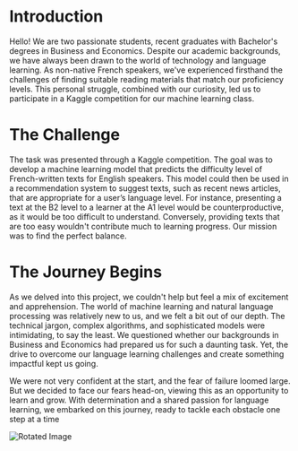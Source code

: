 # Introduction

Hello! We are two passionate students, recent graduates with Bachelor's degrees in Business and Economics. Despite our academic backgrounds, we have always been drawn to the world of technology and language learning. As non-native French speakers, we've experienced firsthand the challenges of finding suitable reading materials that match our proficiency levels. This personal struggle, combined with our curiosity, led us to participate in a Kaggle competition for our machine learning class.

# The Challenge

The task was presented through a Kaggle competition. The goal was to develop a machine learning model that predicts the difficulty level of French-written texts for English speakers. This model could then be used in a recommendation system to suggest texts, such as recent news articles, that are appropriate for a user’s language level. For instance, presenting a text at the B2 level to a learner at the A1 level would be counterproductive, as it would be too difficult to understand. Conversely, providing texts that are too easy wouldn't contribute much to learning progress. Our mission was to find the perfect balance.

# The Journey Begins

As we delved into this project, we couldn't help but feel a mix of excitement and apprehension. The world of machine learning and natural language processing was relatively new to us, and we felt a bit out of our depth. The technical jargon, complex algorithms, and sophisticated models were intimidating, to say the least. We questioned whether our backgrounds in Business and Economics had prepared us for such a daunting task. Yet, the drive to overcome our language learning challenges and create something impactful kept us going.

We were not very confident at the start, and the fear of failure loomed large. But we decided to face our fears head-on, viewing this as an opportunity to learn and grow. With determination and a shared passion for language learning, we embarked on this journey, ready to tackle each obstacle one step at a time

![Rotated Image]([https://raw.githubusercontent.com/Niiingleiii/ML-French-Text-Classification/main/81991cf8-d9fb-46a8-b47e-40a357514f6a.webp])




